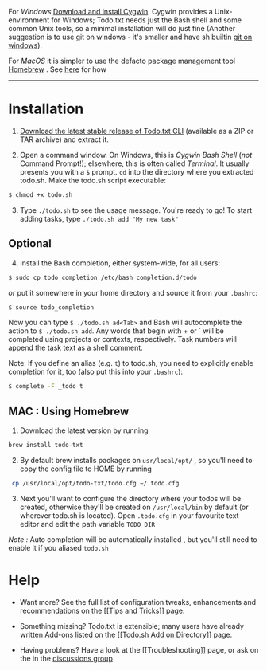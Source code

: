 
For *Windows* [Download and install Cygwin](http://cygwin.com/install.html). Cygwin provides a Unix-environment for Windows; Todo.txt needs just the Bash shell and some common Unix tools, so a minimal installation will do just fine (Another suggestion is to use git on windows - it's smaller and have sh builtin [git on windows](http://git-scm.com/)).

For *MacOS* it is simpler to use the defacto package management tool [Homebrew](https://brew.sh) . See [here](#mac--using-homebrew) for how

---

# Installation

1. [Download the latest stable release of Todo.txt CLI](http://github.com/todotxt/todo.txt-cli/releases) (available as a ZIP or TAR archive) and extract it.

2. Open a command window. On Windows, this is _Cygwin Bash Shell_ (_not_ Command Prompt!); elsewhere, this is often called _Terminal_. It usually presents you with a `$` prompt. `cd` into the directory where you extracted todo.sh. Make the todo.sh script executable:

```bash
$ chmod +x todo.sh
```

3. Type `./todo.sh` to see the usage message. You're ready to go!  To start adding tasks, type `./todo.sh add "My new task"`

## Optional

4.  Install the Bash completion, either system-wide, for all users:

```bash
$ sudo cp todo_completion /etc/bash_completion.d/todo
```

_or_ put it somewhere in your home directory and source it from your `.bashrc`:

```bash
$ source todo_completion
```

Now you can type `$ ./todo.sh ad<Tab>` and Bash will autocomplete the action to `$ ./todo.sh add`. Any words that begin with + or ` will be completed using projects or contexts, respectively. Task numbers will append the task text as a shell comment.

Note: If you define an alias (e.g. `t`) to todo.sh, you need to explicitly enable completion for it, too (also put this into your `.bashrc`):

```bash
$ complete -F _todo t
```

## MAC : Using Homebrew

1. Download the latest version by running 
```bash 
brew install todo-txt
```

2. By default brew installs packages on ` usr/local/opt/ ` , so you'll need to copy the config file to HOME by running 
```bash
 cp /usr/local/opt/todo-txt/todo.cfg ~/.todo.cfg 
```

3. Next you'll want to configure the directory where your todos will be created, otherwise they'll be created on ` /usr/local/bin ` by default (or wherever todo.sh is located). Open `.todo.cfg` in your favourite text editor and edit the path variable `TODO_DIR`

*Note :* Auto completion will be automatically installed , but you'll still need to enable it if you aliased `todo.sh` 

# Help 


- Want more? See the full list of configuration tweaks, enhancements and recommendations on the [[Tips and Tricks]] page.

- Something missing? Todo.txt is extensible; many users have already written Add-ons listed on the [[Todo.sh Add on Directory]] page.

- Having problems? Have a look at the [[Troubleshooting]] page, or ask on the in the [discussions group](https://github.com/todotxt/todo.txt-cli/discussions)